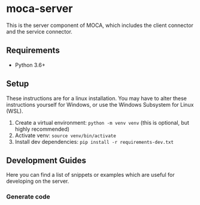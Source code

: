 # moca-server

This is the server component of MOCA, which includes the client connector and the service connector.

## Requirements

- Python 3.6+

## Setup

These instructions are for a linux installation. You may have to alter these instructions yourself for Windows, or use the Windows Subsystem for Linux (WSL).

1. Create a virtual environment: `python -m venv venv` (this is optional, but highly recommended)
2. Activate venv: `source venv/bin/activate`
3. Install dev dependencies: `pip install -r requirements-dev.txt`


## Development Guides

Here you can find a list of snippets or examples which are useful for developing on the server.

### Generate code

